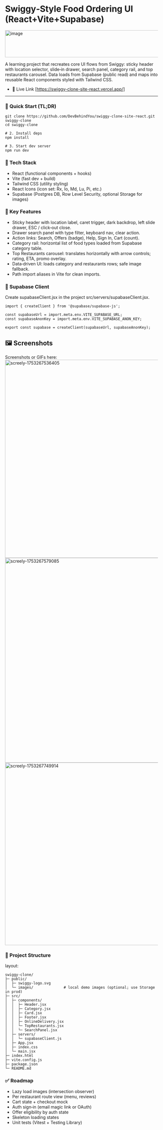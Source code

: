 # Swiggy‑Style Food Ordering UI (React+Vite+Supabase)
<img width="1275" height="89" alt="image" src="https://github.com/user-attachments/assets/41b93d47-a882-4529-831b-de9fff8dca73" />

A learning project that recreates core UI flows from Swiggy: sticky header with location selector, slide‑in drawer, search panel, category rail, and top restaurants carousel. Data loads from Supabase (public read) and maps into reusable React components styled with Tailwind CSS.

- 🔗 Live Link [https://swiggy-clone-site-react.vercel.app/]

---

### 🚀 Quick Start (TL;DR)
```
git clone https://github.com/DevBehindYou/swiggy-clone-site-react.git swiggy-clone
cd swiggy-clone

# 2. Install deps
npm install

# 3. Start dev server
npm run dev
```

### 🧰 Tech Stack

- React (functional components + hooks)
- Vite (fast dev + build)
- Tailwind CSS (utility styling)
- React Icons (icon set: Rx, Io, Md, Lu, Pi, etc.)
- Supabase (Postgres DB, Row Level Security, optional Storage for images)

### 🌟 Key Features

- Sticky header with location label, caret trigger, dark backdrop, left slide drawer, ESC / click‑out close.
- Drawer search panel with type filter, keyboard nav, clear action.
- Action links: Search, Offers (badge), Help, Sign In, Cart (count).
- Category rail: horizontal list of food types loaded from Supabase category table.
- Top Restaurants carousel: translates horizontally with arrow controls; rating, ETA, promo overlay.
- Data‑driven UI: loads category and restaurants rows; safe image fallback.
- Path import aliases in Vite for clean imports.

### 🔐 Supabase Client

Create supabaseClient.jsx in the project src/servers/supabaseClient.jsx.
```
import { createClient } from '@supabase/supabase-js';

const supabaseUrl = import.meta.env.VITE_SUPABASE_URL;
const supabaseAnonKey = import.meta.env.VITE_SUPABASE_ANON_KEY;

export const supabase = createClient(supabaseUrl, supabaseAnonKey);
```

## 🖼️ Screenshots

Screenshots or GIFs here:
<img width="1325" height="651" alt="screely-1753267536405" src="https://github.com/user-attachments/assets/44b8997e-cd92-44e4-b694-69cd734d84c3" />
<img width="1362" height="673" alt="screely-1753267579085" src="https://github.com/user-attachments/assets/7c1cc671-0243-460c-8889-f5326f95c904" />
<img width="1375" height="600" alt="screely-1753267749914" src="https://github.com/user-attachments/assets/888aada0-ed44-4dbe-bad0-900e5ac1e1d1" />


### 📁 Project Structure

layout:
```
swiggy-clone/
├─ public/
│  ├─ swiggy-logo.svg
│  └─ images/              # local demo images (optional; use Storage in prod)
├─ src/
│  ├─ components/
│  │  ├─ Header.jsx
│  │  ├─ Category.jsx
│  │  ├─ Card.jsx
│  │  ├─ Footer.jsx
│  │  ├─ OnlineDelivery.jsx
│  │  └─ TopRestaurants.jsx
│  │  └─ SearchPanel.jsx
│  ├─ servers/
│  │  └─ supabaseClient.js
│  ├─ App.jsx
│  ├─ index.css
│  └─ main.jsx
├─ index.html
├─ vite.config.js
├─ package.json
└─ README.md
```
### ✅ Roadmap

- Lazy load images (intersection observer)
- Per restaurant route view (menu, reviews)
- Cart state + checkout mock
- Auth sign‑in (email magic link or OAuth)
- Offer eligibility by auth state
- Skeleton loading states
- Unit tests (Vitest + Testing Library)

